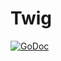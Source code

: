 Twig
====

[![GoDoc](https://godoc.org/em-go.cfapps.io/twig?status.svg)](https://godoc.org/em-go.cfapps.io/twig)
